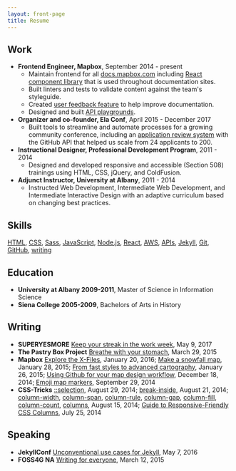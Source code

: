 ```yaml
---
layout: front-page
title: Resume
---
```


## Work

- **Frontend Engineer, Mapbox**, September 2014 - present
  - Maintain frontend for all [docs.mapbox.com](https://docs.mapbox.com/) including [React component library](https://github.com/mapbox/dr-ui) that is used throughout documentation sites.
  - Built linters and tests to validate content against the team's styleguide.
  - Created [user feedback feature](https://doublegreat.dev/feedback-library/2020/06/13/mapbox/) to help improve documentation.
  - Designed and built [API playgrounds](https://docs.mapbox.com/playground/).
- **Organizer and co-founder, Ela Conf**, April 2015 - December 2017
  - Built tools to streamline and automate processes for a growing community conference, including an [application review system](https://github.com/katydecorah/proposal-reviewer) with the GitHub API that helped us scale from 24 applicants to 200.
- **Instructional Designer, Professional Development Program**, 2011 - 2014
  - Designed and developed responsive and accessible (Section 508) trainings using HTML, CSS, jQuery, and ColdFusion.
- **Adjunct Instructor, University at Albany**, 2011 - 2014
  - Instructed Web Development, Intermediate Web Development, and Intermediate Interactive Design with an adaptive curriculum based on changing best practices.

## Skills

[HTML](/tags/##haml), [CSS](/tags/##css), [Sass](/tags/##sass), [JavaScript](/tags/##javascript), [Node.js](/tags/##node.js), [React](/tags/##react), [AWS](/tags/##aws), [APIs](/tags/##api), [Jekyll](/tags/##jekyll), [Git](/tags/##git), [GitHub](https://github.com/katydecorah), [writing](/tags/##writing)

## Education

- **University at Albany 2009-2011**, Master of Science in Information Science
- **Siena College 2005-2009**, Bachelors of Arts in History

## Writing

- **SUPERYESMORE** [Keep your streak in the work week](https://superyesmore.com/keep-your-streak-in-the-work-week-42f56e22f050b235c0639d8790385151), May 9, 2017
- **The Pastry Box Project** [Breathe with your stomach](https://the-pastry-box-project.net/katy-decorah/2015-march-29), March 29, 2015
- **Mapbox** [Explore the X-Files](https://www.mapbox.com/blog/x-files/), January 20, 2016; [Make a snowfall map](https://www.mapbox.com/blog/make-a-snowfall-map/), January 28, 2015; [From fast styles to advanced cartography](https://www.mapbox.com/blog/choosing-the-right-tool/), January 26, 2015; [Using Github for your map design workflow](https://www.mapbox.com/blog/github-for-map-design-workflow/), December 18, 2014; [Emoji map markers](https://www.mapbox.com/blog/emoji-map-markers/), September 29, 2014
- **CSS-Tricks** [::selection](http://css-tricks.com/almanac/selectors/s/selection/), August 29, 2014; [break-inside](http://css-tricks.com/almanac/properties/b/break-inside/), August 21, 2014; [column-width](http://css-tricks.com/almanac/properties/c/column-width/), [column-span](http://css-tricks.com/almanac/properties/c/column-span/), [column-rule](http://css-tricks.com/almanac/properties/c/column-rule/), [column-gap](http://css-tricks.com/almanac/properties/c/column-gap/), [column-fill](http://css-tricks.com/almanac/properties/c/column-fill/), [column-count](http://css-tricks.com/almanac/properties/c/column-count/), [columns](http://css-tricks.com/almanac/properties/c/columns/), August 15, 2014; [Guide to Responsive-Friendly CSS Columns](http://css-tricks.com/guide-responsive-friendly-css-columns/), July 25, 2014

## Speaking

- **JekyllConf** [Unconventional use cases for Jekyll](https://katydecorah.com/unconventional), May 7, 2016
- **FOSS4G NA** [Writing for everyone](https://katydecorah.com/writing-for-everyone/), March 12, 2015
